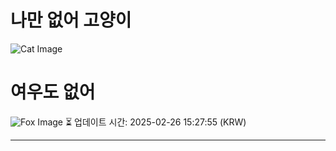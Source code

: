 
# 나만 없어 고양이

![Cat Image](https://cdn2.thecatapi.com/images/a0i.jpg)

# 여우도 없어
![Fox Image](https://randomfox.ca/images/70.jpg)
⏳ 업데이트 시간: 2025-02-26 15:27:55 (KRW)

---
